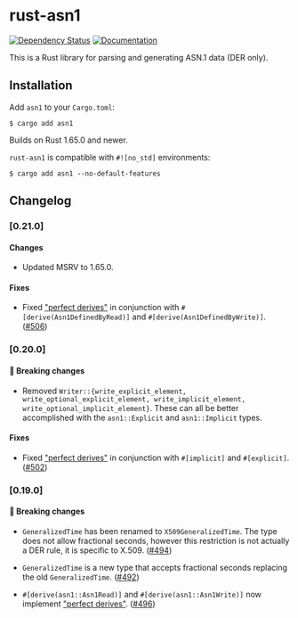 # rust-asn1

[![Dependency Status][deps-rs-image]][deps-rs-link]
[![Documentation][docs-rs-image]][docs-rs-link]

This is a Rust library for parsing and generating ASN.1 data (DER only).

## Installation

Add `asn1` to your `Cargo.toml`:

```console
$ cargo add asn1
```

Builds on Rust 1.65.0 and newer.

`rust-asn1` is compatible with `#![no_std]` environments:

```console
$ cargo add asn1 --no-default-features
```

## Changelog

### [0.21.0]

#### Changes

- Updated MSRV to 1.65.0.

#### Fixes

- Fixed ["perfect derives"](https://smallcultfollowing.com/babysteps/blog/2022/04/12/implied-bounds-and-perfect-derive/)
  in conjunction with `#[derive(Asn1DefinedByRead)]` and
  `#[derive(Asn1DefinedByWrite)]`.
  ([#506](https://github.com/alex/rust-asn1/pull/506))

### [0.20.0]

#### :rotating_light: Breaking changes

- Removed `Writer::{write_explicit_element, write_optional_explicit_element, write_implicit_element, write_optional_implicit_element}`.
  These can all be better accomplished with the `asn1::Explicit` and
  `asn1::Implicit` types.

#### Fixes

- Fixed ["perfect derives"](https://smallcultfollowing.com/babysteps/blog/2022/04/12/implied-bounds-and-perfect-derive/)
  in conjunction with `#[implicit]` and `#[explicit]`.
  ([#502](https://github.com/alex/rust-asn1/pull/502))

### [0.19.0]

#### :rotating_light: Breaking changes

- `GeneralizedTime` has been renamed to `X509GeneralizedTime`. The type does
  not allow fractional seconds, however this restriction is not actually a DER
  rule, it is specific to X.509.
  ([#494](https://github.com/alex/rust-asn1/pull/494))

- `GeneralizedTime` is a new type that accepts fractional seconds
  replacing the old `GeneralizedTime`.
  ([#492](https://github.com/alex/rust-asn1/pull/492))

- `#[derive(asn1::Asn1Read)]` and `#[derive(asn1::Asn1Write)]` now implement
  ["perfect derives"](https://smallcultfollowing.com/babysteps/blog/2022/04/12/implied-bounds-and-perfect-derive/).
  ([#496](https://github.com/alex/rust-asn1/pull/496))

[deps-rs-image]: https://deps.rs/repo/github/alex/rust-asn1/status.svg
[deps-rs-link]: https://deps.rs/repo/github/alex/rust-asn1
[docs-rs-image]: https://docs.rs/asn1/badge.svg
[docs-rs-link]: https://docs.rs/asn1/
